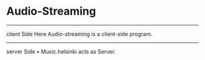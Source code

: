 # Audio-Streaming
--------------------------------------------------
client Side
Here Audio-streaming is a client-side program.

-----------------------------------------------------
server Side
•	Music.helsinki acts as Server.
